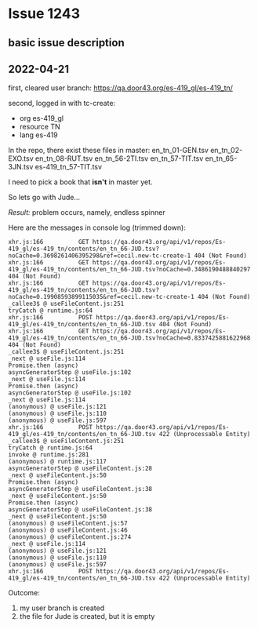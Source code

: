 # Issue 1243

## basic issue description


## 2022-04-21

first, cleared user branch:
https://qa.door43.org/es-419_gl/es-419_tn/

second, logged in with tc-create:
- org es-419_gl
- resource TN
- lang es-419


In the repo, there exist these files in master:
en_tn_01-GEN.tsv
en_tn_02-EXO.tsv
en_tn_08-RUT.tsv
en_tn_56-2TI.tsv
en_tn_57-TIT.tsv
en_tn_65-3JN.tsv
es-419_tn_57-TIT.tsv

I need to pick a book that **isn't** in master yet.

So lets go with Jude...

*Result:* problem occurs, namely, endless spinner

Here are the messages in console log (trimmed down):
```
xhr.js:166          GET https://qa.door43.org/api/v1/repos/Es-419_gl/es-419_tn/contents/en_tn_66-JUD.tsv?noCache=0.3698261406395298&ref=cecil.new-tc-create-1 404 (Not Found)
xhr.js:166          GET https://qa.door43.org/api/v1/repos/Es-419_gl/es-419_tn/contents/en_tn_66-JUD.tsv?noCache=0.3486190488840297 404 (Not Found)
xhr.js:166          GET https://qa.door43.org/api/v1/repos/Es-419_gl/es-419_tn/contents/en_tn_66-JUD.tsv?noCache=0.19908593899115035&ref=cecil.new-tc-create-1 404 (Not Found)
_callee3$ @ useFileContent.js:251
tryCatch @ runtime.js:64
xhr.js:166          POST https://qa.door43.org/api/v1/repos/Es-419_gl/es-419_tn/contents/en_tn_66-JUD.tsv 404 (Not Found)
xhr.js:166          GET https://qa.door43.org/api/v1/repos/Es-419_gl/es-419_tn/contents/en_tn_66-JUD.tsv?noCache=0.8337425881622968 404 (Not Found)
_callee3$ @ useFileContent.js:251
_next @ useFile.js:114
Promise.then (async)
asyncGeneratorStep @ useFile.js:102
_next @ useFile.js:114
Promise.then (async)
asyncGeneratorStep @ useFile.js:102
_next @ useFile.js:114
(anonymous) @ useFile.js:121
(anonymous) @ useFile.js:110
(anonymous) @ useFile.js:597
xhr.js:166          POST https://qa.door43.org/api/v1/repos/Es-419_gl/es-419_tn/contents/en_tn_66-JUD.tsv 422 (Unprocessable Entity)
_callee3$ @ useFileContent.js:251
tryCatch @ runtime.js:64
invoke @ runtime.js:281
(anonymous) @ runtime.js:117
asyncGeneratorStep @ useFileContent.js:28
_next @ useFileContent.js:50
Promise.then (async)
asyncGeneratorStep @ useFileContent.js:38
_next @ useFileContent.js:50
Promise.then (async)
asyncGeneratorStep @ useFileContent.js:38
_next @ useFileContent.js:50
(anonymous) @ useFileContent.js:57
(anonymous) @ useFileContent.js:46
(anonymous) @ useFileContent.js:274
_next @ useFile.js:114
(anonymous) @ useFile.js:121
(anonymous) @ useFile.js:110
(anonymous) @ useFile.js:597
xhr.js:166          POST https://qa.door43.org/api/v1/repos/Es-419_gl/es-419_tn/contents/en_tn_66-JUD.tsv 422 (Unprocessable Entity)
```

Outcome:
1. my user branch is created
2. the file for Jude is created, but it is empty


